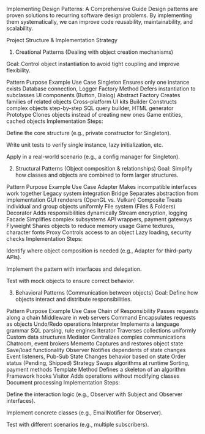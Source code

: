 Implementing Design Patterns: A Comprehensive Guide
Design patterns are proven solutions to recurring software design problems. By implementing them systematically, we can improve code reusability, maintainability, and scalability.

Project Structure & Implementation Strategy
1. Creational Patterns (Dealing with object creation mechanisms)
   
Goal: Control object instantiation to avoid tight coupling and improve flexibility.

Pattern	Purpose	Example Use Case
Singleton	Ensures only one instance exists	Database connection, Logger
Factory Method	Defers instantiation to subclasses	UI components (Button, Dialog)
Abstract Factory	Creates families of related objects	Cross-platform UI kits
Builder	Constructs complex objects step-by-step	SQL query builder, HTML generator
Prototype	Clones objects instead of creating new ones	Game entities, cached objects
Implementation Steps:

Define the core structure (e.g., private constructor for Singleton).

Write unit tests to verify single instance, lazy initialization, etc.

Apply in a real-world scenario (e.g., a config manager for Singleton).

2. Structural Patterns (Object composition & relationships)
Goal: Simplify how classes and objects are combined to form larger structures.

Pattern	Purpose	Example Use Case
Adapter	Makes incompatible interfaces work together	Legacy system integration
Bridge	Separates abstraction from implementation	GUI renderers (OpenGL vs. Vulkan)
Composite	Treats individual and group objects uniformly	File system (Files & Folders)
Decorator	Adds responsibilities dynamically	Stream encryption, logging
Facade	Simplifies complex subsystems	API wrappers, payment gateways
Flyweight	Shares objects to reduce memory usage	Game textures, character fonts
Proxy	Controls access to an object	Lazy loading, security checks
Implementation Steps:

Identify where object composition is needed (e.g., Adapter for third-party APIs).

Implement the pattern with interfaces and delegation.

Test with mock objects to ensure correct behavior.

3. Behavioral Patterns (Communication between objects)
Goal: Define how objects interact and distribute responsibilities.

Pattern	Purpose	Example Use Case
Chain of Responsibility	Passes requests along a chain	Middleware in web servers
Command	Encapsulates requests as objects	Undo/Redo operations
Interpreter	Implements a language grammar	SQL parsing, rule engines
Iterator	Traverses collections uniformly	Custom data structures
Mediator	Centralizes complex communications	Chatroom, event brokers
Memento	Captures and restores object state	Save/load functionality
Observer	Notifies dependents of state changes	Event listeners, Pub-Sub
State	Changes behavior based on state	Order status (Pending, Shipped)
Strategy	Swaps algorithms at runtime	Sorting, payment methods
Template Method	Defines a skeleton of an algorithm	Framework hooks
Visitor	Adds operations without modifying classes	Document processing
Implementation Steps:

Define the interaction logic (e.g., Observer with Subject and Observer interfaces).

Implement concrete classes (e.g., EmailNotifier for Observer).

Test with different scenarios (e.g., multiple subscribers).


